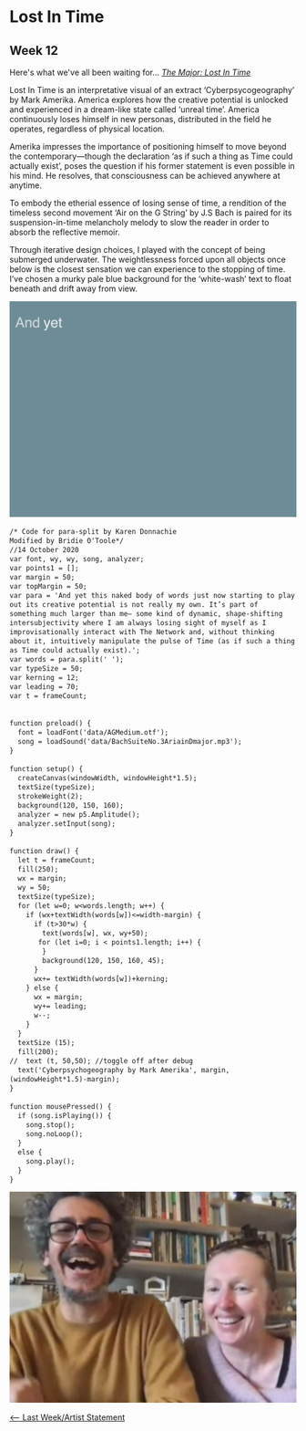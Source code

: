 # Lost In Time

## Week 12

Here's what we've all been waiting for... [*The Major: Lost In Time*](https://bridieotoole.github.io/codewords/week_12/LostInTime/)

Lost In Time is an interpretative visual of an extract ‘Cyberpsycogeography’ by Mark Amerika. America explores how the creative potential is unlocked and experienced in a dream-like state called ‘unreal time’. America continuously loses himself in new personas, distributed in the field he operates, regardless of physical location.

Amerika impresses the importance of positioning himself to move beyond the contemporary—though the declaration ‘as if such a thing as Time could actually exist’, poses the question if his former statement is even possible in his mind. He resolves, that consciousness can be achieved anywhere at anytime.

To embody the etherial essence of losing sense of time, a rendition of the timeless second movement ‘Air on the G String’ by J.S Bach is paired for its suspension-in-time melancholy melody to slow the reader in order to absorb the reflective memoir.

Through iterative design choices, I played with the concept of being submerged underwater. The weightlessness forced upon all objects once below is the closest sensation we can experience to the stopping of time. I’ve chosen a murky pale blue background for the ‘white-wash’ text to float beneath and drift away from view. 

![finalscreenshot](Lostintime_1024_01.gif)

```
/* Code for para-split by Karen Donnachie
Modified by Bridie O'Toole*/ 
//14 October 2020
var font, wy, wy, song, analyzer;
var points1 = [];
var margin = 50;
var topMargin = 50;
var para = 'And yet this naked body of words just now starting to play out its creative potential is not really my own. It’s part of something much larger than me— some kind of dynamic, shape-shifting intersubjectivity where I am always losing sight of myself as I improvisationally interact with The Network and, without thinking about it, intuitively manipulate the pulse of Time (as if such a thing as Time could actually exist).';
var words = para.split(' '); 
var typeSize = 50; 
var kerning = 12; 
var leading = 70; 
var t = frameCount;


function preload() {
  font = loadFont('data/AGMedium.otf');
  song = loadSound('data/BachSuiteNo.3AriainDmajor.mp3');
}

function setup() {
  createCanvas(windowWidth, windowHeight*1.5);
  textSize(typeSize);
  strokeWeight(2);
  background(120, 150, 160);
  analyzer = new p5.Amplitude();
  analyzer.setInput(song);
}

function draw() {
  let t = frameCount;
  fill(250);
  wx = margin;
  wy = 50; 
  textSize(typeSize);
  for (let w=0; w<words.length; w++) {
    if (wx+textWidth(words[w])<=width-margin) {
      if (t>30*w) {      
        text(words[w], wx, wy+50);
       for (let i=0; i < points1.length; i++) {
        }
        background(120, 150, 160, 45);
      }
      wx+= textWidth(words[w])+kerning;
    } else {
      wx = margin;
      wy+= leading;
      w--;
    }
  }
  textSize (15);
  fill(200);
//  text (t, 50,50); //toggle off after debug
  text('Cyberpsychogeography by Mark Amerika', margin, (windowHeight*1.5)-margin);
} 

function mousePressed() {
  if (song.isPlaying()) {
    song.stop();
    song.noLoop();
  }
  else {
    song.play();
  }
}
```

![final goodbyes](AndyAndKaren.jpg)

<a href='https://bridieotoole.github.io/codewords/week_11/'> <-- Last Week/Artist Statement </a>
  
